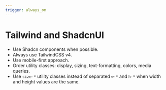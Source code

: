 ```yaml
---
trigger: always_on
---
```


# Tailwind and ShadcnUI
- Use Shadcn components when possible.
- Always use TailwindCSS v4.
- Use mobile-first approach.
- Order utility classes: display, sizing, text-formatting, colors, media queries.
- Use `size-*`  utility classes instead of separated `w-*` and `h-*` when width and height values are the same.
